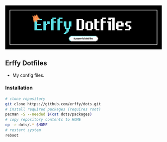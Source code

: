 ![](assets/banner.png)

## Erffy Dotfiles
- My config files.

### Installation
```sh
# clone repository
git clone https://github.com/erffy/dots.git
# install required packages (requires root)
pacman -S --needed $(cat dots/packages)
# copy repository contents to HOME
cp -r dots/.* $HOME
# restart system
reboot
```
